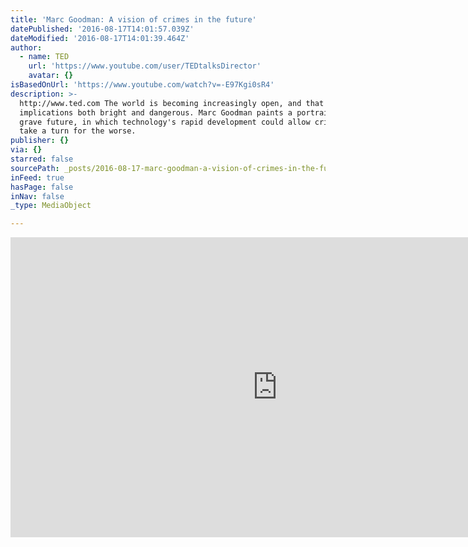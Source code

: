 ```yaml
---
title: 'Marc Goodman: A vision of crimes in the future'
datePublished: '2016-08-17T14:01:57.039Z'
dateModified: '2016-08-17T14:01:39.464Z'
author:
  - name: TED
    url: 'https://www.youtube.com/user/TEDtalksDirector'
    avatar: {}
isBasedOnUrl: 'https://www.youtube.com/watch?v=-E97Kgi0sR4'
description: >-
  http://www.ted.com The world is becoming increasingly open, and that has
  implications both bright and dangerous. Marc Goodman paints a portrait of a
  grave future, in which technology's rapid development could allow crime to
  take a turn for the worse.
publisher: {}
via: {}
starred: false
sourcePath: _posts/2016-08-17-marc-goodman-a-vision-of-crimes-in-the-future.md
inFeed: true
hasPage: false
inNav: false
_type: MediaObject

---
```

<iframe src="https://cdn.embedly.com/widgets/media.html?src=https%3A%2F%2Fwww.youtube.com%2Fembed%2F-E97Kgi0sR4%3Ffeature%3Doembed&amp;url=http%3A%2F%2Fwww.youtube.com%2Fwatch%3Fv%3D-E97Kgi0sR4&amp;image=https%3A%2F%2Fi.ytimg.com%2Fvi%2F-E97Kgi0sR4%2Fhqdefault.jpg&amp;key=b7d04c9b404c499eba89ee7072e1c4f7&amp;type=text%2Fhtml&amp;schema=youtube" width="854" height="480" scrolling="no" frameborder="0" allowfullscreen="" style=""></iframe>